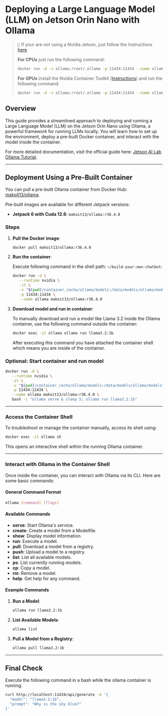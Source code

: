 # Deploying a Large Language Model (LLM) on Jetson Orin Nano with Ollama

> ``📝`` If your are not using a Nvidia Jetson, just follow the Instructions [here](https://ollama.com/blog/ollama-is-now-available-as-an-official-docker-image) 
> 
> **For CPUs** just run the following command:
> ```bash
> docker run -d -v ollama:/root/.ollama -p 11434:11434 --name ollama ollama/ollama
> ```
>
> **For GPUs** install the Nvidia Container Toolkit ([Instructions](https://docs.nvidia.com/datacenter/cloud-native/container-toolkit/install-guide.html)) and run the following command:
> ```bash
> docker run -d -v ollama:/root/.ollama -p 11434:11434 --name ollama ollama/ollama
> ```

## Overview

This guide provides a streamlined approach to deploying and running a Large Language Model (LLM) on the Jetson Orin Nano using Ollama, a powerful framework for running LLMs locally. You will learn how to set up the environment, deploy a pre-built Docker container, and interact with the model inside the container.

For more detailed documentation, visit the official guide here: [Jetson AI Lab Ollama Tutorial](https://www.jetson-ai-lab.com/tutorial_ollama.html).

---

## Deployment Using a Pre-Built Container

You can pull a pre-built Ollama container from Docker Hub: [makoit13/ollama](https://hub.docker.com/r/makoit13/ollama).

Pre-built images are available for different Jetpack versions:

- **Jetpack 6 with Cuda 12.6**: `makoit13/ollama:r36.4.0`

### Steps

1. **Pull the Docker image**:

   ```bash
   docker pull makoit13/ollama:r36.4.0
   ```

2. **Run the container**:

   Execute following command in the shell path: `~/build-your-own-chatbot`:

   ```bash
   docker run -d \
      --runtime nvidia \
      -it \
      -v "$(pwd)/container_cache/ollama/models:/data/models/ollama/models" \
      -p 11434:11434 \
      --name ollama makoit13/ollama:r36.4.0
   ```

3. **Download model and run in container**:

   To manually download and run a model like Llama 3.2 inside the Ollama container, use the following command outside the container:

   ```bash
   docker exec -it ollama ollama run llama3.2:1b
   ```

   After executing this command you have attached the container shell which means you are inside of the container.

### Optional: Start container and run model

   ```bash
   docker run -d \
      --runtime nvidia \
      -it \
      -v "$(pwd)/container_cache/ollama/models:/data/models/ollama/models" \
      -p 11434:11434 \
      --name ollama makoit13/ollama:r36.4.0 \
      bash -c "ollama serve & sleep 5; ollama run llama3.2:1b"
   ```

---

### Access the Container Shell

To troubleshoot or manage the container manually, access its shell using:

```bash
docker exec -it ollama sh
```

This opens an interactive shell within the running Ollama container.

---

### Interact with Ollama in the Container Shell

Once inside the container, you can interact with Ollama via its CLI. Here are some basic commands:

#### General Command Format

```bash
ollama [command] [flags]
```

#### Available Commands

- **serve**: Start Ollama's service.
- **create**: Create a model from a Modelfile.
- **show**: Display model information.
- **run**: Execute a model.
- **pull**: Download a model from a registry.
- **push**: Upload a model to a registry.
- **list**: List all available models.
- **ps**: List currently running models.
- **cp**: Copy a model.
- **rm**: Remove a model.
- **help**: Get help for any command.

#### Example Commands

1. **Run a Model**:

   ```bash
   ollama run llama3.2:1b
   ```

2. **List Available Models**:

   ```bash
   ollama list
   ```

3. **Pull a Model from a Registry**:

   ```bash
   ollama pull llama3.2:1b
   ```

---

## Final Check

Execute the following command in a bash while the ollama container is running.

```bash
curl http://localhost:11434/api/generate -d '{
  "model": "llama3.2:1b",
  "prompt": "Why is the sky blue?"
}'
```
